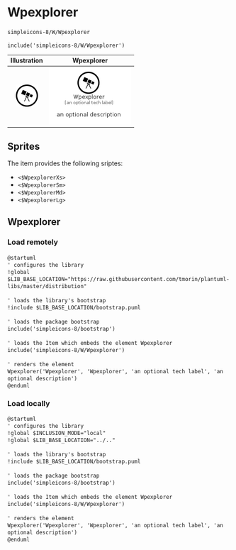 # Wpexplorer


```text
simpleicons-8/W/Wpexplorer
```

```text
include('simpleicons-8/W/Wpexplorer')
```



| Illustration | Wpexplorer |
| :---: | :---: |
| ![illustration for Illustration](../../simpleicons-8/W/Wpexplorer.png) | ![illustration for Wpexplorer](../../simpleicons-8/W/Wpexplorer.Local.png) |



## Sprites
The item provides the following sriptes:

- `<$WpexplorerXs>`
- `<$WpexplorerSm>`
- `<$WpexplorerMd>`
- `<$WpexplorerLg>`





## Wpexplorer

### Load remotely
```plantuml
@startuml
' configures the library
!global $LIB_BASE_LOCATION="https://raw.githubusercontent.com/tmorin/plantuml-libs/master/distribution"

' loads the library's bootstrap
!include $LIB_BASE_LOCATION/bootstrap.puml

' loads the package bootstrap
include('simpleicons-8/bootstrap')

' loads the Item which embeds the element Wpexplorer
include('simpleicons-8/W/Wpexplorer')

' renders the element
Wpexplorer('Wpexplorer', 'Wpexplorer', 'an optional tech label', 'an optional description')
@enduml
```

### Load locally
```plantuml
@startuml
' configures the library
!global $INCLUSION_MODE="local"
!global $LIB_BASE_LOCATION="../.."

' loads the library's bootstrap
!include $LIB_BASE_LOCATION/bootstrap.puml

' loads the package bootstrap
include('simpleicons-8/bootstrap')

' loads the Item which embeds the element Wpexplorer
include('simpleicons-8/W/Wpexplorer')

' renders the element
Wpexplorer('Wpexplorer', 'Wpexplorer', 'an optional tech label', 'an optional description')
@enduml
```

